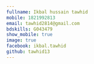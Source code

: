 ```yaml
---
fullname: Ikbal hussain tawhid  
mobile: 1821992813
email: tawhid2814@gmail.com
bdskills: G043479
show_mobile: true
image: true
facebook: ikbal.tawhid
github: tawhid13
---
```

